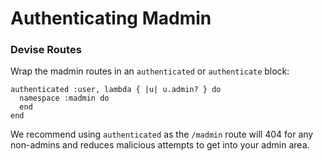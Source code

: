 # Authenticating Madmin

### Devise Routes

Wrap the madmin routes in an `authenticated` or `authenticate` block:

```
authenticated :user, lambda { |u| u.admin? } do
  namespace :madmin do
  end
end
```

We recommend using `authenticated` as the `/madmin` route will 404 for any non-admins and reduces malicious attempts to get into your admin area.
